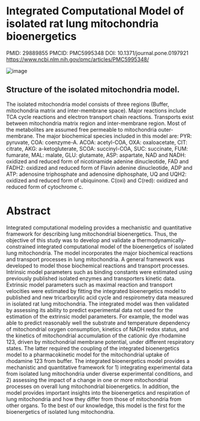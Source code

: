 # Integrated Computational Model of isolated rat lung mitochondria bioenergetics
PMID: 29889855 PMCID: PMC5995348 DOI: 10.1371/journal.pone.0197921
https://www.ncbi.nlm.nih.gov/pmc/articles/PMC5995348/

![image](https://user-images.githubusercontent.com/47091389/120381137-ab2cb580-c2e7-11eb-9f31-40c56268dd2b.png)
## Structure of the isolated mitochondria model. 
The isolated mitochondria model consists of three regions (Buffer, mitochondria matrix and inter-membrane space). Major reactions include TCA cycle reactions and electron transport chain reactions. Transports exist between mitochondria matrix region and inter-membrane region. Most of the metabolites are assumed free permeable to mitochondria outer-membrane. The major biochemical species included in this model are: PYR: pyruvate, COA: coenzyme-A. ACOA: acetyl-COA, OXA: oxaloacetate, CIT: citrate, AKG: a-ketogluterate, SCOA: succinyl-COA, SUC: succinate, FUM: fumarate, MAL: malate, GLU: glutamate, ASP: aspartate, NAD and NADH: oxidized and reduced form of nicotinamide adenine dinucleotide, FAD and FADH2: oxidized and reduced form of Flavin adenine dinucleotide, ADP and ATP: adenosine triphosphate and adenosine diphosphate, UQ and UQH2: oxidized and reduced form of ubiquinone. C(oxi) and C(red): oxidized and reduced form of cytochrome c.

# Abstract
Integrated computational modeling provides a mechanistic and quantitative framework for describing lung mitochondrial bioenergetics. Thus, the objective of this study was to develop and validate a thermodynamically-constrained integrated computational model of the bioenergetics of isolated lung mitochondria. The model incorporates the major biochemical reactions and transport processes in lung mitochondria. A general framework was developed to model those biochemical reactions and transport processes. Intrinsic model parameters such as binding constants were estimated using previously published isolated enzymes and transporters kinetic data. Extrinsic model parameters such as maximal reaction and transport velocities were estimated by fitting the integrated bioenergetics model to published and new tricarboxylic acid cycle and respirometry data measured in isolated rat lung mitochondria. The integrated model was then validated by assessing its ability to predict experimental data not used for the estimation of the extrinsic model parameters. For example, the model was able to predict reasonably well the substrate and temperature dependency of mitochondrial oxygen consumption, kinetics of NADH redox status, and the kinetics of mitochondrial accumulation of the cationic dye rhodamine 123, driven by mitochondrial membrane potential, under different respiratory states. The latter required the coupling of the integrated bioenergetics model to a pharmacokinetic model for the mitochondrial uptake of rhodamine 123 from buffer. The integrated bioenergetics model provides a mechanistic and quantitative framework for 1) integrating experimental data from isolated lung mitochondria under diverse experimental conditions, and 2) assessing the impact of a change in one or more mitochondrial processes on overall lung mitochondrial bioenergetics. In addition, the model provides important insights into the bioenergetics and respiration of lung mitochondria and how they differ from those of mitochondria from other organs. To the best of our knowledge, this model is the first for the bioenergetics of isolated lung mitochondria.
